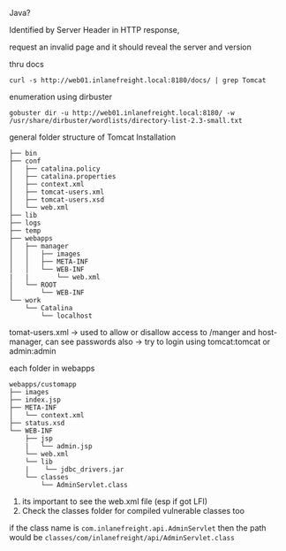 Java? 

Identified by Server Header in HTTP response,

request an invalid page and it should reveal the server and version 

thru docs
```
curl -s http://web01.inlanefreight.local:8180/docs/ | grep Tomcat 
```

enumeration using dirbuster
```shell-session
gobuster dir -u http://web01.inlanefreight.local:8180/ -w /usr/share/dirbuster/wordlists/directory-list-2.3-small.txt 
```

general folder structure of Tomcat Installation
```shell-session
├── bin
├── conf
│   ├── catalina.policy
│   ├── catalina.properties
│   ├── context.xml
│   ├── tomcat-users.xml
│   ├── tomcat-users.xsd
│   └── web.xml
├── lib
├── logs
├── temp
├── webapps
│   ├── manager
│   │   ├── images
│   │   ├── META-INF
│   │   └── WEB-INF
|   |       └── web.xml
│   └── ROOT
│       └── WEB-INF
└── work
    └── Catalina
        └── localhost
```
tomat-users.xml -> used to allow or disallow access to /manger and host-manager, can see passwords also -> try to login using tomcat:tomcat or admin:admin

each folder in webapps
```shell-session
webapps/customapp
├── images
├── index.jsp
├── META-INF
│   └── context.xml
├── status.xsd
└── WEB-INF
    ├── jsp
    |   └── admin.jsp
    └── web.xml
    └── lib
    |    └── jdbc_drivers.jar
    └── classes
        └── AdminServlet.class 
```

1. its important to see the web.xml file (esp if got LFI)
2. Check the classes folder for compiled vulnerable classes too

if the class name is `com.inlanefreight.api.AdminServlet` then the path would be `classes/com/inlanefreight/api/AdminServlet.class`